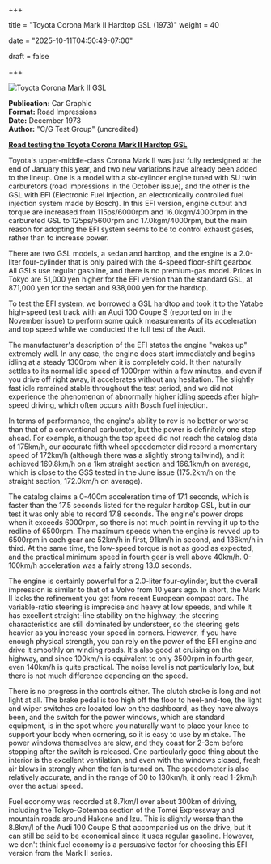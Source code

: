 +++



title = "Toyota Corona Mark II Hardtop GSL (1973)"
weight = 40


date = "2025-10-11T04:50:49-07:00"



draft = false



+++



![Toyota Corona Mark II GSL](/images/CG-RI-Toyota-Corona-Mark-II-Hardtop-GSL-1973.jpg)



<b>Publication:</b> Car Graphic<br>
<b>Format:</b> Road Impressions<br>
<b>Date:</b> December 1973<br>
<b>Author:</b> "C/G Test Group" (uncredited)





<b><u>Road testing the Toyota Corona Mark II Hardtop GSL</b></u>





Toyota's upper-middle-class Corona Mark II was just fully redesigned at the end of January this year, and two new variations have already been added to the lineup. One is a model with a six-cylinder engine tuned with SU twin carburetors (road impressions in the October issue), and the other is the GSL with EFI (Electronic Fuel Injection, an electronically controlled fuel injection system made by Bosch). In this EFI version, engine output and torque are increased from 115ps/6000rpm and 16.0kgm/4000rpm in the carbureted GSL to 125ps/5600rpm and 17.0kgm/4000rpm, but the main reason for adopting the EFI system seems to be to control exhaust gases, rather than to increase power. 



There are two GSL models, a sedan and hardtop, and the engine is a 2.0-liter four-cylinder that is only paired with the 4-speed floor-shift gearbox. All GSLs use regular gasoline, and there is no premium-gas model. Prices in Tokyo are 51,000 yen higher for the EFI version than the standard GSL, at 871,000 yen for the sedan and 938,000 yen for the hardtop.



To test the EFI system, we borrowed a GSL hardtop and took it to the Yatabe high-speed test track with an Audi 100 Coupe S (reported on in the November issue) to perform some quick measurements of its acceleration and top speed while we conducted the full test of the Audi.



The manufacturer's description of the EFI states the engine "wakes up" extremely well. In any case, the engine does start immediately and begins idling at a steady 1300rpm when it is completely cold. It then naturally settles to its normal idle speed of 1000rpm within a few minutes, and even if you drive off right away, it accelerates without any hesitation. The slightly fast idle remained stable throughout the test period, and we did not experience the phenomenon of abnormally higher idling speeds after high-speed driving, which often occurs with Bosch fuel injection. 



In terms of performance, the engine's ability to rev is no better or worse than that of a conventional carburetor, but the power is definitely one step ahead. For example, although the top speed did not reach the catalog data of 175km/h, our accurate fifth wheel speedometer did record a momentary speed of 172km/h (although there was a slightly strong tailwind), and it achieved 169.8km/h on a 1km straight section and 166.1km/h on average, which is close to the GSS tested in the June issue (175.2km/h on the straight section, 172.0km/h on average). 



The catalog claims a 0-400m acceleration time of 17.1 seconds, which is faster than the 17.5 seconds listed for the regular hardtop GSL, but in our test it was only able to record 17.8 seconds. The engine's power drops when it exceeds 6000rpm, so there is not much point in revving it up to the redline of 6500rpm. The maximum speeds when the engine is revved up to 6500rpm in each gear are 52km/h in first, 91km/h in second, and 136km/h in third. At the same time, the low-speed torque is not as good as expected, and the practical minimum speed in fourth gear is well above 40km/h. 0-100km/h acceleration was a fairly strong 13.0 seconds.



The engine is certainly powerful for a 2.0-liter four-cylinder, but the overall impression is similar to that of a Volvo from 10 years ago. In short, the Mark II lacks the refinement you get from recent European compact cars. The variable-ratio steering is imprecise and heavy at low speeds, and while it has excellent straight-line stability on the highway, the steering characteristics are still dominated by understeer, so the steering gets heavier as you increase your speed in corners. However, if you have enough physical strength, you can rely on the power of the EFI engine and drive it smoothly on winding roads. It's also good at cruising on the highway, and since 100km/h is equivalent to only 3500rpm in fourth gear, even 140km/h is quite practical. The noise level is not particularly low, but there is not much difference depending on the speed.



There is no progress in the controls either. The clutch stroke is long and not light at all. The brake pedal is too high off the floor to heel-and-toe, the light and wiper switches are located low on the dashboard, as they have always been, and the switch for the power windows, which are standard equipment, is in the spot where you naturally want to place your knee to support your body when cornering, so it is easy to use by mistake. The power windows themselves are slow, and they coast for 2-3cm before stopping after the switch is released. One particularly good thing about the interior is the excellent ventilation, and even with the windows closed, fresh air blows in strongly when the fan is turned on. The speedometer is also relatively accurate, and in the range of 30 to 130km/h, it only read 1-2km/h over the actual speed. 



Fuel economy was recorded at 8.7km/l over about 300km of driving, including the Tokyo-Gotemba section of the Tomei Expressway and mountain roads around Hakone and Izu. This is slightly worse than the 8.8km/l of the Audi 100 Coupe S that accompanied us on the drive, but it can still be said to be economical since it uses regular gasoline. However, we don't think fuel economy is a persuasive factor for choosing this EFI version from the Mark II series.

